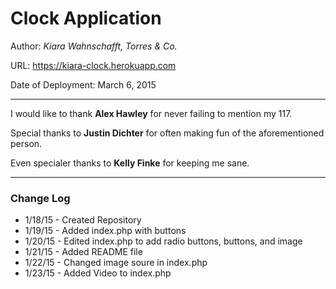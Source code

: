 # Clock Application

Author: _Kiara Wahnschafft, Torres & Co._

URL: https://kiara-clock.herokuapp.com

Date of Deployment: March 6, 2015

___

I would like to thank **Alex Hawley** for never failing to mention my 117.

Special thanks to **Justin Dichter** for often making fun of the aforementioned person.

Even specialer thanks to **Kelly Finke** for keeping me sane.

___

### Change Log

+ 1/18/15 - Created Repository
+ 1/19/15 - Added index.php with buttons
+ 1/20/15 - Edited index.php to add radio buttons, buttons, and image
+ 1/21/15 - Added README file
+ 1/22/15 - Changed image soure in index.php
+ 1/23/15 - Added Video to index.php